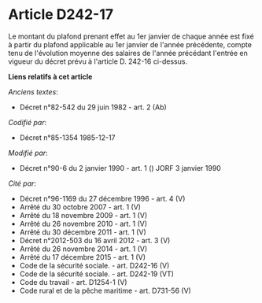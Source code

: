 # Article D242-17

Le montant du plafond prenant effet au 1er janvier de chaque année est fixé à partir du plafond applicable au 1er janvier de
l'année précédente, compte tenu de l'évolution moyenne des salaires de l'année précédant l'entrée en vigueur du décret prévu
à l'article D. 242-16 ci-dessus.

**Liens relatifs à cet article**

_Anciens textes_:

  - Décret n°82-542 du 29 juin 1982 - art. 2 (Ab)

_Codifié par_:

  - Décret n°85-1354 1985-12-17

_Modifié par_:

  - Décret n°90-6 du 2 janvier 1990 - art. 1 () JORF 3 janvier 1990

_Cité par_:

  - Décret n°96-1169 du 27 décembre 1996 - art. 4 (V)
  - Arrêté du 30 octobre 2007 - art. 1 (V)
  - Arrêté du 18 novembre 2009 - art. 1 (V)
  - Arrêté du 26 novembre 2010 - art. 1 (V)
  - Arrêté du 30 décembre 2011 - art. 1 (V)
  - Décret n°2012-503 du 16 avril 2012 - art. 3 (V)
  - Arrêté du 26 novembre 2014 - art. 1 (V)
  - Arrêté du 17 décembre 2015 - art. 1 (V)
  - Code de la sécurité sociale. - art. D242-16 (V)
  - Code de la sécurité sociale. - art. D242-19 (VT)
  - Code du travail - art. D1254-1 (V)
  - Code rural et de la pêche maritime - art. D731-56 (V)
